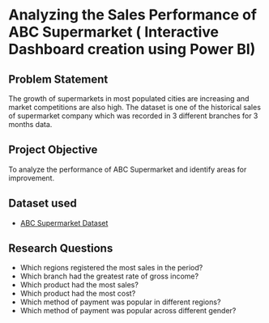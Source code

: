 # Analyzing the Sales Performance of ABC Supermarket ( Interactive Dashboard creation using Power BI)
## Problem Statement
The growth of supermarkets in most populated cities are increasing and market competitions are also high. The dataset is one of the historical sales of supermarket company which was recorded in 3 different branches for 3 months data. 
## Project Objective
To analyze the performance of ABC Supermarket and identify areas for improvement.

## Dataset used
- <a href="https://github.com/shakiramarion/Data-Analysis-with-Power-BI/blob/main/supermarket_sales%20-%20Sheet1.csv">ABC Supermarket Dataset</a>

## Research Questions
- Which regions registered the most sales in the period?
-	Which branch had the greatest rate of gross income?
-	Which product had the most sales?
-	Which product had the most cost?
-	Which method of payment was popular in different regions?
-	Which method of payment was popular across different gender?





